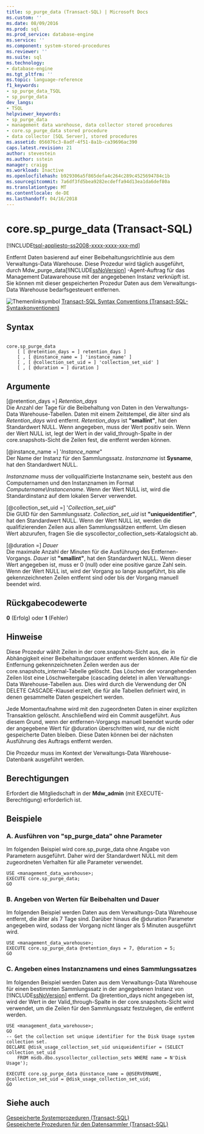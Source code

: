 ```yaml
---
title: sp_purge_data (Transact-SQL) | Microsoft Docs
ms.custom: ''
ms.date: 08/09/2016
ms.prod: sql
ms.prod_service: database-engine
ms.service: ''
ms.component: system-stored-procedures
ms.reviewer: ''
ms.suite: sql
ms.technology:
- database-engine
ms.tgt_pltfrm: ''
ms.topic: language-reference
f1_keywords:
- sp_purge_data_TSQL
- sp_purge_data
dev_langs:
- TSQL
helpviewer_keywords:
- sp_purge_data
- management data warehouse, data collector stored procedures
- core.sp_purge_data stored procedure
- data collector [SQL Server], stored procedures
ms.assetid: 056076c3-8adf-4f51-8a1b-ca39696ac390
caps.latest.revision: 21
author: stevestein
ms.author: sstein
manager: craigg
ms.workload: Inactive
ms.openlocfilehash: b929306a5f865defa4c264c289c4525694784c1b
ms.sourcegitcommit: 7a6df3fd5bea9282ecdeffa94d13ea1da6def80a
ms.translationtype: MT
ms.contentlocale: de-DE
ms.lasthandoff: 04/16/2018
---
```

# <a name="coresppurgedata-transact-sql"></a>core.sp_purge_data (Transact-SQL)
[!INCLUDE[tsql-appliesto-ss2008-xxxx-xxxx-xxx-md](../../includes/tsql-appliesto-ss2008-xxxx-xxxx-xxx-md.md)]

  Entfernt Daten basierend auf einer Beibehaltungsrichtlinie aus dem Verwaltungs-Data Warehouse. Diese Prozedur wird täglich ausgeführt, durch Mdw_purge_data[!INCLUDE[ssNoVersion](../../includes/ssnoversion-md.md)] -Agent-Auftrag für das Management Datawarehouse mit der angegebenen Instanz verknüpft ist. Sie können mit dieser gespeicherten Prozedur Daten aus dem Verwaltungs-Data Warehouse bedarfsgesteuert entfernen.  
  
 ![Themenlinksymbol](../../database-engine/configure-windows/media/topic-link.gif "Topic link icon") [Transact-SQL Syntax Conventions (Transact-SQL-Syntaxkonventionen)](../../t-sql/language-elements/transact-sql-syntax-conventions-transact-sql.md)  
  
## <a name="syntax"></a>Syntax  
  
```  
  
core.sp_purge_data  
    [ [ @retention_days = ] retention_days ]  
    [ , [ @instance_name = ] 'instance_name' ]  
    [ , [ @collection_set_uid = ] 'collection_set_uid' ]  
    [ , [ @duration = ] duration ]  
```  
  
## <a name="arguments"></a>Argumente  
 [@retention_days =] *Retention_days*  
 Die Anzahl der Tage für die Beibehaltung von Daten in den Verwaltungs-Data Warehouse-Tabellen. Daten mit einem Zeitstempel, die älter sind als *Retention_days* wird entfernt. *Retention_days* ist **"smallint"**, hat den Standardwert NULL. Wenn angegeben, muss der Wert positiv sein. Wenn der Wert NULL ist, legt der Wert in der valid_through-Spalte in der core.snapshots-Sicht die Zeilen fest, die entfernt werden können.  
  
 [@instance_name =] '*Instance_name*"  
 Der Name der Instanz für den Sammlungssatz. *Instanzname* ist **Sysname**, hat den Standardwert NULL.  
  
 *Instanzname* muss der vollqualifizierte Instanzname sein, besteht aus den Computernamen und den Instanznamen im Format *Computername*\\*Instancename*. Wenn der Wert NULL ist, wird die Standardinstanz auf dem lokalen Server verwendet.  
  
 [@collection_set_uid =] '*Collection_set_uid*"  
 Die GUID für den Sammlungssatz. *Collection_set_uid* ist **"uniqueidentifier"**, hat den Standardwert NULL. Wenn der Wert NULL ist, werden die qualifizierenden Zeilen aus allen Sammlungssätzen entfernt. Um diesen Wert abzurufen, fragen Sie die syscollector_collection_sets-Katalogsicht ab.  
  
 [@duration =] *Dauer*  
 Die maximale Anzahl der Minuten für die Ausführung des Entfernen-Vorgangs. *Dauer* ist **"smallint"**, hat den Standardwert NULL. Wenn dieser Wert angegeben ist, muss er 0 (null) oder eine positive ganze Zahl sein. Wenn der Wert NULL ist, wird der Vorgang so lange ausgeführt, bis alle gekennzeichneten Zeilen entfernt sind oder bis der Vorgang manuell beendet wird.  
  
## <a name="return-code-values"></a>Rückgabecodewerte  
 **0** (Erfolg) oder **1** (Fehler)  
  
## <a name="remarks"></a>Hinweise  
 Diese Prozedur wählt Zeilen in der core.snapshots-Sicht aus, die in Abhängigkeit einer Beibehaltungsdauer entfernt werden können. Alle für die Entfernung gekennzeichneten Zeilen werden aus der core.snapshots_internal-Tabelle gelöscht. Das Löschen der vorangehenden Zeilen löst eine Löschweitergabe (cascading delete) in allen Verwaltungs-Data Warehouse-Tabellen aus. Dies wird durch die Verwendung der ON DELETE CASCADE-Klausel erzielt, die für alle Tabellen definiert wird, in denen gesammelte Daten gespeichert werden.  
  
 Jede Momentaufnahme wird mit den zugeordneten Daten in einer expliziten Transaktion gelöscht. Anschließend wird ein Commit ausgeführt. Aus diesem Grund, wenn der entfernen-Vorgangs manuell beendet wurde oder der angegebene Wert für @duration überschritten wird, nur die nicht gespeicherte Daten bleiben. Diese Daten können bei der nächsten Ausführung des Auftrags entfernt werden.  
  
 Die Prozedur muss im Kontext der Verwaltungs-Data Warehouse-Datenbank ausgeführt werden.  
  
## <a name="permissions"></a>Berechtigungen  
 Erfordert die Mitgliedschaft in der **Mdw_admin** (mit EXECUTE-Berechtigung) erforderlich ist.  
  
## <a name="examples"></a>Beispiele  
  
### <a name="a-running-sppurgedata-with-no-parameters"></a>A. Ausführen von "sp_purge_data" ohne Parameter  
 Im folgenden Beispiel wird core.sp_purge_data ohne Angabe von Parametern ausgeführt. Daher wird der Standardwert NULL mit dem zugeordneten Verhalten für alle Parameter verwendet.  
  
```  
USE <management_data_warehouse>;  
EXECUTE core.sp_purge_data;  
GO  
```  
  
### <a name="b-specifying-retention-and-duration-values"></a>B. Angeben von Werten für Beibehalten und Dauer  
 Im folgenden Beispiel werden Daten aus dem Verwaltungs-Data Warehouse entfernt, die älter als 7 Tage sind. Darüber hinaus die @duration Parameter angegeben wird, sodass der Vorgang nicht länger als 5 Minuten ausgeführt wird.  
  
```  
USE <management_data_warehouse>;  
EXECUTE core.sp_purge_data @retention_days = 7, @duration = 5;  
GO  
```  
  
### <a name="c-specifying-an-instance-name-and-collection-set"></a>C. Angeben eines Instanznamens und eines Sammlungssatzes  
 Im folgenden Beispiel werden Daten aus dem Verwaltungs-Data Warehouse für einen bestimmten Sammlungssatz in der angegebenen Instanz von [!INCLUDE[ssNoVersion](../../includes/ssnoversion-md.md)] entfernt. Da @retention_days nicht angegeben ist, wird der Wert in der Valid_through-Spalte in der core.snapshots-Sicht wird verwendet, um die Zeilen für den Sammlungssatz festzulegen, die entfernt werden.  
  
```  
USE <management_data_warehouse>;  
GO  
-- Get the collection set unique identifier for the Disk Usage system collection set.  
DECLARE @disk_usage_collection_set_uid uniqueidentifier = (SELECT collection_set_uid   
    FROM msdb.dbo.syscollector_collection_sets WHERE name = N'Disk Usage');   
  
EXECUTE core.sp_purge_data @instance_name = @@SERVERNAME, @collection_set_uid = @disk_usage_collection_set_uid;  
GO  
```  
  
## <a name="see-also"></a>Siehe auch  
 [Gespeicherte Systemprozeduren &#40;Transact-SQL&#41;](../../relational-databases/system-stored-procedures/system-stored-procedures-transact-sql.md)   
 [Gespeicherte Prozeduren für den Datensammler &#40;Transact-SQL&#41;](../../relational-databases/system-stored-procedures/data-collector-stored-procedures-transact-sql.md)  
  
  
